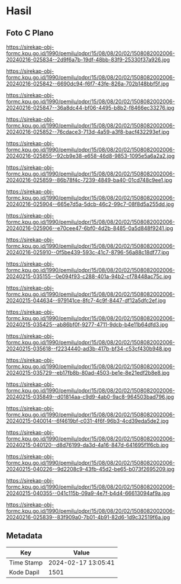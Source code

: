 # Hasil

## Foto C Plano

https://sirekap-obj-formc.kpu.go.id/1990/pemilu/pdpr/15/08/08/20/02/1508082002006-20240216-025834--2d9f6a7b-19df-48bb-83f9-25330f37a926.jpg

https://sirekap-obj-formc.kpu.go.id/1990/pemilu/pdpr/15/08/08/20/02/1508082002006-20240216-025842--6690dc94-f6f7-43fe-826a-702b148bbf5f.jpg

https://sirekap-obj-formc.kpu.go.id/1990/pemilu/pdpr/15/08/08/20/02/1508082002006-20240216-025847--36a8dc44-bf06-4495-b8b2-f8466ec33276.jpg

https://sirekap-obj-formc.kpu.go.id/1990/pemilu/pdpr/15/08/08/20/02/1508082002006-20240216-025852--76cdace3-713d-4a59-a3f8-bacf432293ef.jpg

https://sirekap-obj-formc.kpu.go.id/1990/pemilu/pdpr/15/08/08/20/02/1508082002006-20240216-025855--92cb9e38-e658-46d8-9853-1095e5a6a2a2.jpg

https://sirekap-obj-formc.kpu.go.id/1990/pemilu/pdpr/15/08/08/20/02/1508082002006-20240216-025859--86b78f4c-7239-4849-ba40-01cd748c9ee1.jpg

https://sirekap-obj-formc.kpu.go.id/1990/pemilu/pdpr/15/08/08/20/02/1508082002006-20240216-025904--665e7d5a-5dcb-46c2-99c7-08f8d5a255dd.jpg

https://sirekap-obj-formc.kpu.go.id/1990/pemilu/pdpr/15/08/08/20/02/1508082002006-20240216-025906--e70cee47-6bf0-4d2b-8485-0a5d848f9241.jpg

https://sirekap-obj-formc.kpu.go.id/1990/pemilu/pdpr/15/08/08/20/02/1508082002006-20240216-025910--0f5be439-593c-41c7-8796-56a88c18df77.jpg

https://sirekap-obj-formc.kpu.go.id/1990/pemilu/pdpr/15/08/08/20/02/1508082002006-20240215-035155--0e094f93-c288-401a-94b2-cf78448ac75c.jpg

https://sirekap-obj-formc.kpu.go.id/1990/pemilu/pdpr/15/08/08/20/02/1508082002006-20240215-044634--979141ce-8fc7-4c9f-8447-df12a5dfc2ef.jpg

https://sirekap-obj-formc.kpu.go.id/1990/pemilu/pdpr/15/08/08/20/02/1508082002006-20240215-035425--ab86bf0f-9277-4711-9dcb-b4e11b64dfd3.jpg

https://sirekap-obj-formc.kpu.go.id/1990/pemilu/pdpr/15/08/08/20/02/1508082002006-20240215-035618--f2234440-ad3b-417b-bf34-c53cf430b948.jpg

https://sirekap-obj-formc.kpu.go.id/1990/pemilu/pdpr/15/08/08/20/02/1508082002006-20240215-035729--eb17fb8b-80ad-4503-be1e-8e21edf2b8e8.jpg

https://sirekap-obj-formc.kpu.go.id/1990/pemilu/pdpr/15/08/08/20/02/1508082002006-20240215-035849--d01814aa-c9d9-4ab0-9ac8-964503bad796.jpg

https://sirekap-obj-formc.kpu.go.id/1990/pemilu/pdpr/15/08/08/20/02/1508082002006-20240215-040014--6f4619bf-c031-4f6f-96b3-4cd39eda5de2.jpg

https://sirekap-obj-formc.kpu.go.id/1990/pemilu/pdpr/15/08/08/20/02/1508082002006-20240215-040120--d8d76199-da3d-4a16-847d-641695f1f6cb.jpg

https://sirekap-obj-formc.kpu.go.id/1990/pemilu/pdpr/15/08/08/20/02/1508082002006-20240215-040226--9d2208c9-43fb-45d2-be65-b073f2695209.jpg

https://sirekap-obj-formc.kpu.go.id/1990/pemilu/pdpr/15/08/08/20/02/1508082002006-20240215-040355--041c115b-09a9-4e7f-b4d4-66613094af9a.jpg

https://sirekap-obj-formc.kpu.go.id/1990/pemilu/pdpr/15/08/08/20/02/1508082002006-20240216-025839--83f909a0-7b01-4b91-82d6-1d9c32519f6a.jpg


## Metadata

| Key        | Value               |
| ---------- | ------------------- |
| Time Stamp | 2024-02-17 13:05:41 |
| Kode Dapil | 1501                |



